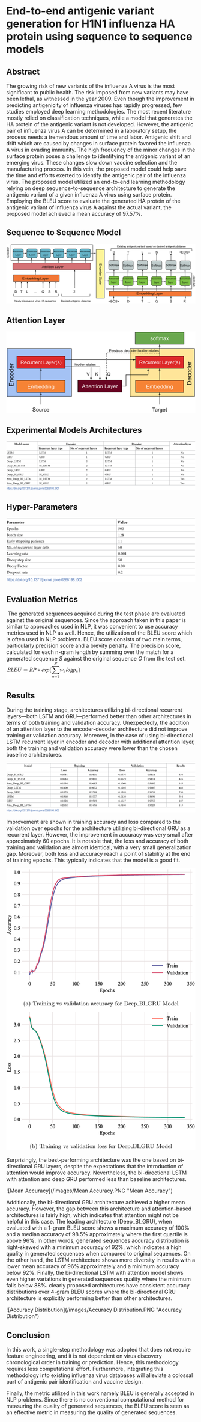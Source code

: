 # End-to-end antigenic variant generation for H1N1 influenza HA protein using sequence to sequence models
## Abstract
The growing risk of new variants of the influenza A virus is the most significant to public health. The risk imposed from new variants may have been lethal, as witnessed in the year 2009. Even though the improvement in predicting antigenicity of influenza viruses has rapidly progressed, few studies employed deep learning methodologies. The most recent literature mostly relied on classification techniques, while a model that generates the HA protein of the antigenic variant is not developed. However, the antigenic pair of influenza virus A can be determined in a laboratory setup, the process needs a tremendous amount of time and labor. Antigenic shift and drift which are caused by changes in surface protein favored the influenza A virus in evading immunity. The high frequency of the minor changes in the surface protein poses a challenge to identifying the antigenic variant of an emerging virus. These changes slow down vaccine selection and the manufacturing process. In this vein, the proposed model could help save the time and efforts exerted to identify the antigenic pair of the influenza virus. The proposed model utilized an end-to-end learning methodology relying on deep sequence-to-sequence architecture to generate the antigenic variant of a given influenza A virus using surface protein. Employing the BLEU score to evaluate the generated HA protein of the antigenic variant of influenza virus A against the actual variant, the proposed model achieved a mean accuracy of 97.57%.

## Sequence to Sequence Model

![Sequence to Sequence Model]( /images/seq_to_seq.PNG "Sequence to Sequence Model") 


## Attention Layer

![Attention.PNG](/images/Attention.PNG "Attention Layer")

## Experimental Models Architectures

![Experimental Models Architectures](/images/Architectures.PNG "Experimental Models Architectures")

## Hyper-Parameters

![Hyper-Parameters](/images/hyper.PNG "Hyper-Parameters")


## Evaluation Metrics
 The generated sequences acquired during the test phase are evaluated against the original sequences. Since the approach taken in this paper is similar to approaches used in NLP, it was convenient to use accuracy metrics used in NLP as well. Hence, the utilization of the BLEU score which is often used in NLP problems. BLEU score consists of two main terms, particularly precision score and a brevity penalty. The precision score, calculated for each n-gram length by summing over the match for a generated sequence _S_ against the original sequence _O_ from the test set.
 
![Hyper-Parameters](/images/BLEU.PNG "Hyper-Parameters")

## Results

During the training stage, architectures utilizing bi-directional recurrent layers—both LSTM and GRU—performed better than other architectures in terms of both training and validation accuracy. Unexpectedly, the addition of an attention layer to the encoder-decoder architecture did not improve training or validation accuracy. Moreover, in the case of using bi-directional LSTM recurrent layer in encoder and decoder with additional attention layer, both the training and validation accuracy were lower than the chosen baseline architectures.

![Training](/images/Train1.PNG "Training")


 Improvement are shown in training accuracy and loss compared to the validation over epochs for the architecture utilizing bi-directional GRU as a recurrent layer. However, the improvement in accuracy was very small after approximately 60 epochs. It is notable that, the loss and accuracy of both training and validation are almost identical, with a very small generalization gap. Moreover, both loss and accuracy reach a point of stability at the end of training epochs. This typically indicates that the model is a good fit.

![Training Versus Validation](/images/Train_valid.PNG "Training Versus Validation")


Surprisingly, the best-performing architecture was the one based on bi-directional GRU layers, despite the expectations that the introduction of attention would improve accuracy. Nevertheless, the bi-directional LSTM with attention and deep GRU performed less than baseline architectures.

![Mean Accuracy](/images/Mean Accuracy.PNG "Mean Accuracy")

Additionally, the bi-directional GRU architecture achieved a higher mean accuracy. However, the gap between this architecture and attention-based architectures is fairly high, which indicates that attention might not be helpful in this case.
The leading architecture (Deep_BI_GRU), when evaluated with a 1-gram BLEU score shows a maximum accuracy of 100% and a median accuracy of 98.5% approximately where the first quartile is above 96%. In other words, generated sequences accuracy distribution is right-skewed with a minimum accuracy of 92%, which indicates a high quality in generated sequences when compared to original sequences. On the other hand, the LSTM architecture shows more diversity in results with a lower mean accuracy of 96% approximately and a minimum accuracy below 92%. Finally, the bi-directional LSTM with attention model shows even higher variations in generated sequences quality where the minimum falls below 88%. clearly proposed architectures have consistent accuracy distributions over 4-gram BLEU scores where the bi-directional GRU architecture is explicitly performing better than other architectures.

![Accuracy Distribution](/images/Accuracy Distribution.PNG "Accuracy Distribution")


## Conclusion

In this work, a single-step methodology was adopted that does not require feature engineering, and it is not dependent on virus discovery chronological order in training or prediction. Hence, this methodology requires less computational effort. Furthermore, integrating this methodology into existing influenza virus databases will alleviate a colossal part of antigenic pair identification and vaccine design.

Finally, the metric utilized in this work namely BLEU is generally accepted in NLP problems. Since there is no conventional computational method for measuring the quality of generated sequences, the BLEU score is seen as an effective metric in measuring the quality of generated sequences.